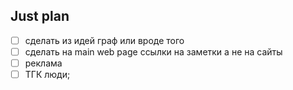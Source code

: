 ## Just plan
- [ ] сделать из идей граф или вроде того
- [ ] сделать на main web page ссылки на заметки а не на сайты
- [ ] реклама
- [ ] ТГК люди;
